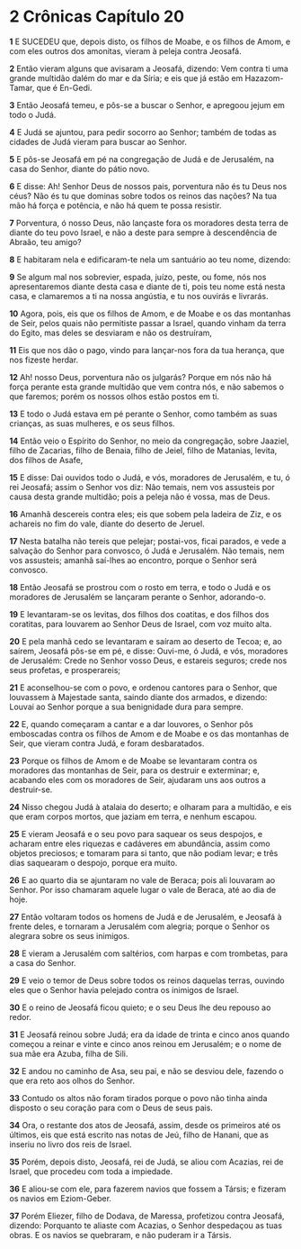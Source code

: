 # 2 Crônicas Capítulo 20

**1** 	E SUCEDEU que, depois disto, os filhos de Moabe, e os filhos de Amom, e com eles outros dos amonitas, vieram à peleja contra Jeosafá.

**2** 	Então vieram alguns que avisaram a Jeosafá, dizendo: Vem contra ti uma grande multidão dalém do mar e da Síria; e eis que já estão em Hazazom-Tamar, que é En-Gedi.

**3** 	Então Jeosafá temeu, e pôs-se a buscar o Senhor, e apregoou jejum em todo o Judá.

**4** 	E Judá se ajuntou, para pedir socorro ao Senhor; também de todas as cidades de Judá vieram para buscar ao Senhor.

**5** 	E pôs-se Jeosafá em pé na congregação de Judá e de Jerusalém, na casa do Senhor, diante do pátio novo.

**6** 	E disse: Ah! Senhor Deus de nossos pais, porventura não és tu Deus nos céus? Não és tu que dominas sobre todos os reinos das nações? Na tua mão há força e potência, e não há quem te possa resistir.

**7** 	Porventura, ó nosso Deus, não lançaste fora os moradores desta terra de diante do teu povo Israel, e não a deste para sempre à descendência de Abraão, teu amigo?

**8** 	E habitaram nela e edificaram-te nela um santuário ao teu nome, dizendo:

**9** 	Se algum mal nos sobrevier, espada, juízo, peste, ou fome, nós nos apresentaremos diante desta casa e diante de ti, pois teu nome está nesta casa, e clamaremos a ti na nossa angústia, e tu nos ouvirás e livrarás.

**10** 	Agora, pois, eis que os filhos de Amom, e de Moabe e os das montanhas de Seir, pelos quais não permitiste passar a Israel, quando vinham da terra do Egito, mas deles se desviaram e não os destruíram,

**11** 	Eis que nos dão o pago, vindo para lançar-nos fora da tua herança, que nos fizeste herdar.

**12** 	Ah! nosso Deus, porventura não os julgarás? Porque em nós não há força perante esta grande multidão que vem contra nós, e não sabemos o que faremos; porém os nossos olhos estão postos em ti.

**13** 	E todo o Judá estava em pé perante o Senhor, como também as suas crianças, as suas mulheres, e os seus filhos.

**14** 	Então veio o Espírito do Senhor, no meio da congregação, sobre Jaaziel, filho de Zacarias, filho de Benaia, filho de Jeiel, filho de Matanias, levita, dos filhos de Asafe,

**15** 	E disse: Dai ouvidos todo o Judá, e vós, moradores de Jerusalém, e tu, ó rei Jeosafá; assim o Senhor vos diz: Não temais, nem vos assusteis por causa desta grande multidão; pois a peleja não é vossa, mas de Deus.

**16** 	Amanhã descereis contra eles; eis que sobem pela ladeira de Ziz, e os achareis no fim do vale, diante do deserto de Jeruel.

**17** 	Nesta batalha não tereis que pelejar; postai-vos, ficai parados, e vede a salvação do Senhor para convosco, ó Judá e Jerusalém. Não temais, nem vos assusteis; amanhã saí-lhes ao encontro, porque o Senhor será convosco.

**18** 	Então Jeosafá se prostrou com o rosto em terra, e todo o Judá e os moradores de Jerusalém se lançaram perante o Senhor, adorando-o.

**19** 	E levantaram-se os levitas, dos filhos dos coatitas, e dos filhos dos coratitas, para louvarem ao Senhor Deus de Israel, com voz muito alta.

**20** 	E pela manhã cedo se levantaram e saíram ao deserto de Tecoa; e, ao saírem, Jeosafá pôs-se em pé, e disse: Ouvi-me, ó Judá, e vós, moradores de Jerusalém: Crede no Senhor vosso Deus, e estareis seguros; crede nos seus profetas, e prosperareis;

**21** 	E aconselhou-se com o povo, e ordenou cantores para o Senhor, que louvassem à Majestade santa, saindo diante dos armados, e dizendo: Louvai ao Senhor porque a sua benignidade dura para sempre.

**22** 	E, quando começaram a cantar e a dar louvores, o Senhor pôs emboscadas contra os filhos de Amom e de Moabe e os das montanhas de Seir, que vieram contra Judá, e foram desbaratados.

**23** 	Porque os filhos de Amom e de Moabe se levantaram contra os moradores das montanhas de Seir, para os destruir e exterminar; e, acabando eles com os moradores de Seir, ajudaram uns aos outros a destruir-se.

**24** 	Nisso chegou Judá à atalaia do deserto; e olharam para a multidão, e eis que eram corpos mortos, que jaziam em terra, e nenhum escapou.

**25** 	E vieram Jeosafá e o seu povo para saquear os seus despojos, e acharam entre eles riquezas e cadáveres em abundância, assim como objetos preciosos; e tomaram para si tanto, que não podiam levar; e três dias saquearam o despojo, porque era muito.

**26** 	E ao quarto dia se ajuntaram no vale de Beraca; pois ali louvaram ao Senhor. Por isso chamaram aquele lugar o vale de Beraca, até ao dia de hoje.

**27** 	Então voltaram todos os homens de Judá e de Jerusalém, e Jeosafá à frente deles, e tornaram a Jerusalém com alegria; porque o Senhor os alegrara sobre os seus inimigos.

**28** 	E vieram a Jerusalém com saltérios, com harpas e com trombetas, para a casa do Senhor.

**29** 	E veio o temor de Deus sobre todos os reinos daquelas terras, ouvindo eles que o Senhor havia pelejado contra os inimigos de Israel.

**30** 	E o reino de Jeosafá ficou quieto; e o seu Deus lhe deu repouso ao redor.

**31** 	E Jeosafá reinou sobre Judá; era da idade de trinta e cinco anos quando começou a reinar e vinte e cinco anos reinou em Jerusalém; e o nome de sua mãe era Azuba, filha de Sili.

**32** 	E andou no caminho de Asa, seu pai, e não se desviou dele, fazendo o que era reto aos olhos do Senhor.

**33** 	Contudo os altos não foram tirados porque o povo não tinha ainda disposto o seu coração para com o Deus de seus pais.

**34** 	Ora, o restante dos atos de Jeosafá, assim, desde os primeiros até os últimos, eis que está escrito nas notas de Jeú, filho de Hanani, que as inseriu no livro dos reis de Israel.

**35** 	Porém, depois disto, Jeosafá, rei de Judá, se aliou com Acazias, rei de Israel, que procedeu com toda a impiedade.

**36** 	E aliou-se com ele, para fazerem navios que fossem a Társis; e fizeram os navios em Eziom-Geber.

**37** 	Porém Eliezer, filho de Dodava, de Maressa, profetizou contra Jeosafá, dizendo: Porquanto te aliaste com Acazias, o Senhor despedaçou as tuas obras. E os navios se quebraram, e não puderam ir a Társis.

